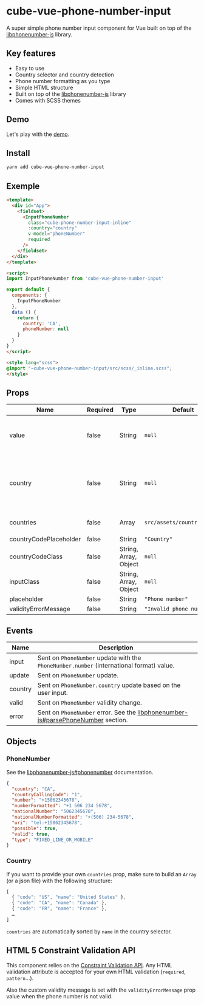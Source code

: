 # cube-vue-phone-number-input

A super simple phone number input component for Vue built on top of the [libphonenumber-js](https://github.com/catamphetamine/libphonenumber-js) library.

## Key features

- Easy to use
- Country selector and country detection
- Phone number formatting as you type
- Simple HTML structure
- Built on top of the [libphonenumber-js](https://github.com/catamphetamine/libphonenumber-js) library
- Comes with SCSS themes

## Demo

Let's play with the [demo](https://cube-vue-phone-number-input.netlify.com).

## Install

```sh
yarn add cube-vue-phone-number-input
```

## Exemple

```html
<template>
  <div id="App">
    <fieldset>
      <InputPhoneNumber
        class="cube-phone-number-input-inline"
        :country="country"
        v-model="phoneNumber"
        required
      />
    </fieldset>
  </div>
</template>

<script>
import InputPhoneNumber from 'cube-vue-phone-number-input'

export default {
  components: {
    InputPhoneNumber
  },
  data () {
    return {
      country: 'CA',
      phoneNumber: null
    }
  }
}
</script>

<style lang="scss">
@import "~cube-vue-phone-number-input/src/scss/_inline.scss";
</style>
```

## Props

| Name       | Required | Type    | Default   | Description |
| ---        | ---      | ---     | ---       | ---         |
| value      | false    | String  | `null` | Any `String` value that looks like a phone number. |
| country    | false    | String  | `null` | The [two-letter ISO country code](https://en.wikipedia.org/wiki/ISO_3166-1_alpha-2) of the phone number: `US`, `CA`… |
| countries  | false    | Array   | `src/assets/countries.json` | Your own `Country` list. |
| countryCodePlaceholder | false  | String | `"Country"` | … |
| countryCodeClass | false | String, Array, Object | `null` | … |
| inputClass | false | String, Array, Object | `null` | … |
| placeholder | false | String | `"Phone number"` | … |
| validityErrorMessage | false | String | `"Invalid phone number"` | … |

## Events

| Name    | Description |
| ---     | ---         |
| input   | Sent on `PhoneNumber` update with the `PhoneNumber.number` (international format) value. |
| update  | Sent on `PhoneNumber` update. |
| country | Sent on `PhoneNumber.country` update based on the user input. |
| valid   | Sent on `PhoneNumber` validity change. |
| error   | Sent on `PhoneNumber` error. See the [libphonenumber-js#parsePhoneNumber](https://github.com/catamphetamine/libphonenumber-js#parsephonenumberfromstringstring-defaultcountry) section. |

## Objects

### PhoneNumber
See the [libphonenumber-js#phonenumber](https://github.com/catamphetamine/libphonenumber-js#phonenumber) documentation.

``` json
{
  "country": "CA",
  "countryCallingCode": "1",
  "number": "+15062345678",
  "numberFormatted": "+1 506 234 5678",
  "nationalNumber": "5062345678",
  "nationalNumberFormatted": "+(506) 234-5678",
  "uri": "tel:+15062345678",
  "possible": true,
  "valid": true,
  "type": "FIXED_LINE_OR_MOBILE"
}
```

### Country

If you want to provide your own `countries` prop, make sure to build an `Array` (or a json file) with the following structure:

``` javascript
[
  { "code": "US", "name": "United States" },
  { "code": "CA", "name": "Canada" },
  { "code": "FR", "name": "France" },
  …
]
```

`countries` are automatically sorted by `name` in the country selector.

## HTML 5 Constraint Validation API

This component relies on the [Constraint Validation API](https://developer.mozilla.org/en-US/docs/Web/API/Constraint_validation).
Any HTML validation attribute is accepted for your own HTML validation (`required`, `pattern`…).

Also the custom validity message is set with the `validityErrorMessage` prop value when the phone number is not valid.
